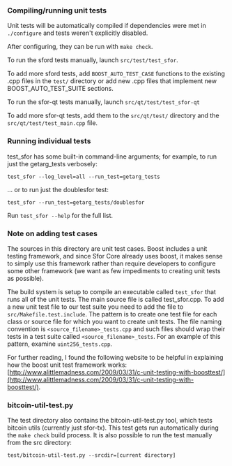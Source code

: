 ### Compiling/running unit tests

Unit tests will be automatically compiled if dependencies were met in `./configure`
and tests weren't explicitly disabled.

After configuring, they can be run with `make check`.

To run the sford tests manually, launch `src/test/test_sfor`.

To add more sford tests, add `BOOST_AUTO_TEST_CASE` functions to the existing
.cpp files in the `test/` directory or add new .cpp files that
implement new BOOST_AUTO_TEST_SUITE sections.

To run the sfor-qt tests manually, launch `src/qt/test/test_sfor-qt`

To add more sfor-qt tests, add them to the `src/qt/test/` directory and
the `src/qt/test/test_main.cpp` file.

### Running individual tests

test_sfor has some built-in command-line arguments; for
example, to run just the getarg_tests verbosely:

    test_sfor --log_level=all --run_test=getarg_tests

... or to run just the doublesfor test:

    test_sfor --run_test=getarg_tests/doublesfor

Run `test_sfor --help` for the full list.

### Note on adding test cases

The sources in this directory are unit test cases.  Boost includes a
unit testing framework, and since Sfor Core already uses boost, it makes
sense to simply use this framework rather than require developers to
configure some other framework (we want as few impediments to creating
unit tests as possible).

The build system is setup to compile an executable called `test_sfor`
that runs all of the unit tests.  The main source file is called
test_sfor.cpp. To add a new unit test file to our test suite you need 
to add the file to `src/Makefile.test.include`. The pattern is to create 
one test file for each class or source file for which you want to create 
unit tests.  The file naming convention is `<source_filename>_tests.cpp` 
and such files should wrap their tests in a test suite 
called `<source_filename>_tests`. For an example of this pattern, 
examine `uint256_tests.cpp`.

For further reading, I found the following website to be helpful in
explaining how the boost unit test framework works:
[http://www.alittlemadness.com/2009/03/31/c-unit-testing-with-boosttest/](http://www.alittlemadness.com/2009/03/31/c-unit-testing-with-boosttest/).

### bitcoin-util-test.py

The test directory also contains the bitcoin-util-test.py tool, which tests bitcoin utils (currently just sfor-tx). This test gets run automatically during the `make check` build process. It is also possible to run the test manually from the src directory:

```
test/bitcoin-util-test.py --srcdir=[current directory]

```